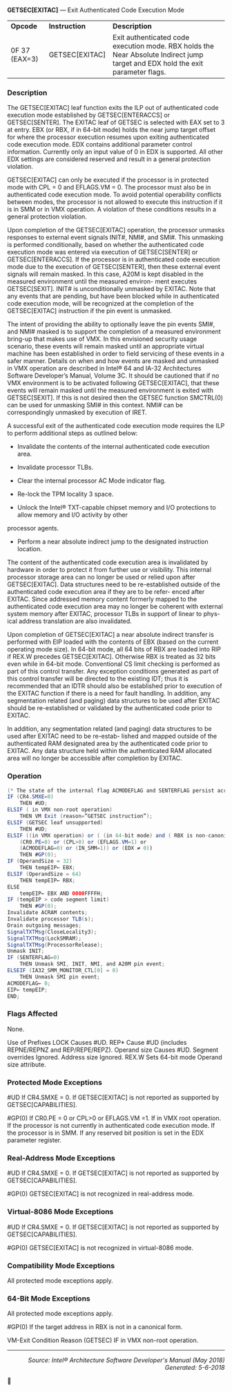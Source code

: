 <b>GETSEC[EXITAC]</b> — Exit Authenticated Code Execution Mode
<table>
	<tr>
		<td><b>Opcode</b></td>
		<td><b>Instruction</b></td>
		<td><b>Description</b></td>
	</tr>
	<tr>
		<td>0F 37 (EAX=3)</td>
		<td>GETSEC[EXITAC]</td>
		<td>Exit authenticated code execution mode. RBX holds the Near Absolute Indirect jump target and EDX hold the exit parameter flags.</td>
	</tr>
</table>


### Description
The GETSEC[EXITAC] leaf function exits the ILP out of authenticated code execution mode established by
GETSEC[ENTERACCS] or GETSEC[SENTER]. The EXITAC leaf of GETSEC is selected with EAX set to 3 at entry. EBX
(or RBX, if in 64-bit mode) holds the near jump target offset for where the processor execution resumes upon
exiting authenticated code execution mode. EDX contains additional parameter control information. Currently only
an input value of 0 in EDX is supported. All other EDX settings are considered reserved and result in a general
protection violation.

GETSEC[EXITAC] can only be executed if the processor is in protected mode with CPL = 0 and EFLAGS.VM = 0. The
processor must also be in authenticated code execution mode. To avoid potential operability conflicts between
modes, the processor is not allowed to execute this instruction if it is in SMM or in VMX operation. A violation of
these conditions results in a general protection violation.

Upon completion of the GETSEC[EXITAC] operation, the processor unmasks responses to external event signals
INIT\#, NMI\#, and SMI\#. This unmasking is performed conditionally, based on whether the authenticated code
execution mode was entered via execution of GETSEC[SENTER] or GETSEC[ENTERACCS]. If the processor is in
authenticated code execution mode due to the execution of GETSEC[SENTER], then these external event signals
will remain masked. In this case, A20M is kept disabled in the measured environment until the measured environ-
ment executes GETSEC[SEXIT]. INIT\# is unconditionally unmasked by EXITAC. Note that any events that are
pending, but have been blocked while in authenticated code execution mode, will be recognized at the completion
of the GETSEC[EXITAC] instruction if the pin event is unmasked.

The intent of providing the ability to optionally leave the pin events SMI\#, and NMI\# masked is to support the
completion of a measured environment bring-up that makes use of VMX. In this envisioned security usage
scenario, these events will remain masked until an appropriate virtual machine has been established in order to
field servicing of these events in a safer manner. Details on when and how events are masked and unmasked in
VMX operation are described in Intel® 64 and IA-32 Architectures Software Developer’s Manual, Volume 3C. It
should be cautioned that if no VMX environment is to be activated following GETSEC[EXITAC], that these events
will remain masked until the measured environment is exited with GETSEC[SEXIT]. If this is not desired then the
GETSEC function SMCTRL(0) can be used for unmasking SMI\# in this context. NMI\# can be correspondingly
unmasked by execution of IRET.

A successful exit of the authenticated code execution mode requires the ILP to perform additional steps as outlined
below:

 * Invalidate the contents of the internal authenticated code execution area.

 * Invalidate processor TLBs.

 *  Clear the internal processor AC Mode indicator flag.

 *  Re-lock the TPM locality 3 space.

 *  Unlock the Intel® TXT-capable chipset memory and I/O protections to allow memory and I/O activity by other

processor agents.

 * Perform a near absolute indirect jump to the designated instruction location.

The content of the authenticated code execution area is invalidated by hardware in order to protect it from further
use or visibility. This internal processor storage area can no longer be used or relied upon after GETSEC[EXITAC].
Data structures need to be re-established outside of the authenticated code execution area if they are to be refer-
enced after EXITAC. Since addressed memory content formerly mapped to the authenticated code execution area
may no longer be coherent with external system memory after EXITAC, processor TLBs in support of linear to phys-
ical address translation are also invalidated.

Upon completion of GETSEC[EXITAC] a near absolute indirect transfer is performed with EIP loaded with the
contents of EBX (based on the current operating mode size). In 64-bit mode, all 64 bits of RBX are loaded into RIP
if REX.W precedes GETSEC[EXITAC]. Otherwise RBX is treated as 32 bits even while in 64-bit mode. Conventional
CS limit checking is performed as part of this control transfer. Any exception conditions generated as part of this
control transfer will be directed to the existing IDT; thus it is recommended that an IDTR should also be established
prior to execution of the EXITAC function if there is a need for fault handling. In addition, any segmentation related
(and paging) data structures to be used after EXITAC should be re-established or validated by the authenticated
code prior to EXITAC.

In addition, any segmentation related (and paging) data structures to be used after EXITAC need to be re-estab-
lished and mapped outside of the authenticated RAM designated area by the authenticated code prior to EXITAC.
Any data structure held within the authenticated RAM allocated area will no longer be accessible after completion
by EXITAC.

### Operation

```java
(* The state of the internal flag ACMODEFLAG and SENTERFLAG persist across instruction boundary *)
IF (CR4.SMXE=0)
    THEN #UD;
ELSIF ( in VMX non-root operation)
    THEN VM Exit (reason=”GETSEC instruction”);
ELSIF (GETSEC leaf unsupported)
    THEN #UD;
ELSIF ((in VMX operation) or ( (in 64-bit mode) and ( RBX is non-canonical) )
    (CR0.PE=0) or (CPL>0) or (EFLAGS.VM=1) or
    (ACMODEFLAG=0) or (IN_SMM=1)) or (EDX ≠ 0))
    THEN #GP(0);
IF (OperandSize = 32)
    THEN tempEIP← EBX;
ELSIF (OperandSize = 64)
    THEN tempEIP← RBX;
ELSE
    tempEIP← EBX AND 0000FFFFH;
IF (tempEIP > code segment limit)
    THEN #GP(0);
Invalidate ACRAM contents;
Invalidate processor TLB(s);
Drain outgoing messages;
SignalTXTMsg(CloseLocality3);
SignalTXTMsg(LockSMRAM);
SignalTXTMsg(ProcessorRelease);
Unmask INIT;
IF (SENTERFLAG=0)
    THEN Unmask SMI, INIT, NMI, and A20M pin event;
ELSEIF (IA32_SMM_MONITOR_CTL[0] = 0)
    THEN Unmask SMI pin event;
ACMODEFLAG← 0;
EIP← tempEIP;
END;
```
### Flags Affected

None.

Use of Prefixes
LOCK
Causes \#UD.
REP\*
Cause \#UD (includes REPNE/REPNZ and REP/REPE/REPZ).
Operand size
Causes \#UD.
Segment overrides Ignored.
Address size
Ignored.
REX.W
Sets 64-bit mode Operand size attribute.

### Protected Mode Exceptions

<p>#UD
If CR4.SMXE = 0.
If GETSEC[EXITAC] is not reported as supported by GETSEC[CAPABILITIES].
<p>#GP(0)
If CR0.PE = 0 or CPL>0 or EFLAGS.VM =1.
If in VMX root operation.
If the processor is not currently in authenticated code execution mode.
If the processor is in SMM.
If any reserved bit position is set in the EDX parameter register.

### Real-Address Mode Exceptions

<p>#UD
If CR4.SMXE = 0.
If GETSEC[EXITAC] is not reported as supported by GETSEC[CAPABILITIES].
<p>#GP(0)
GETSEC[EXITAC] is not recognized in real-address mode.

### Virtual-8086 Mode Exceptions

<p>#UD
If CR4.SMXE = 0.
If GETSEC[EXITAC] is not reported as supported by GETSEC[CAPABILITIES].
<p>#GP(0)
GETSEC[EXITAC] is not recognized in virtual-8086 mode.

### Compatibility Mode Exceptions

All protected mode exceptions apply.

### 64-Bit Mode Exceptions

All protected mode exceptions apply.
<p>#GP(0)
If the target address in RBX is not in a canonical form.

VM-Exit Condition
Reason (GETSEC)
IF in VMX non-root operation.

 --- 
<p align="right"><i>Source: Intel® Architecture Software Developer's Manual (May 2018)<br>Generated: 5-6-2018</i></p>

